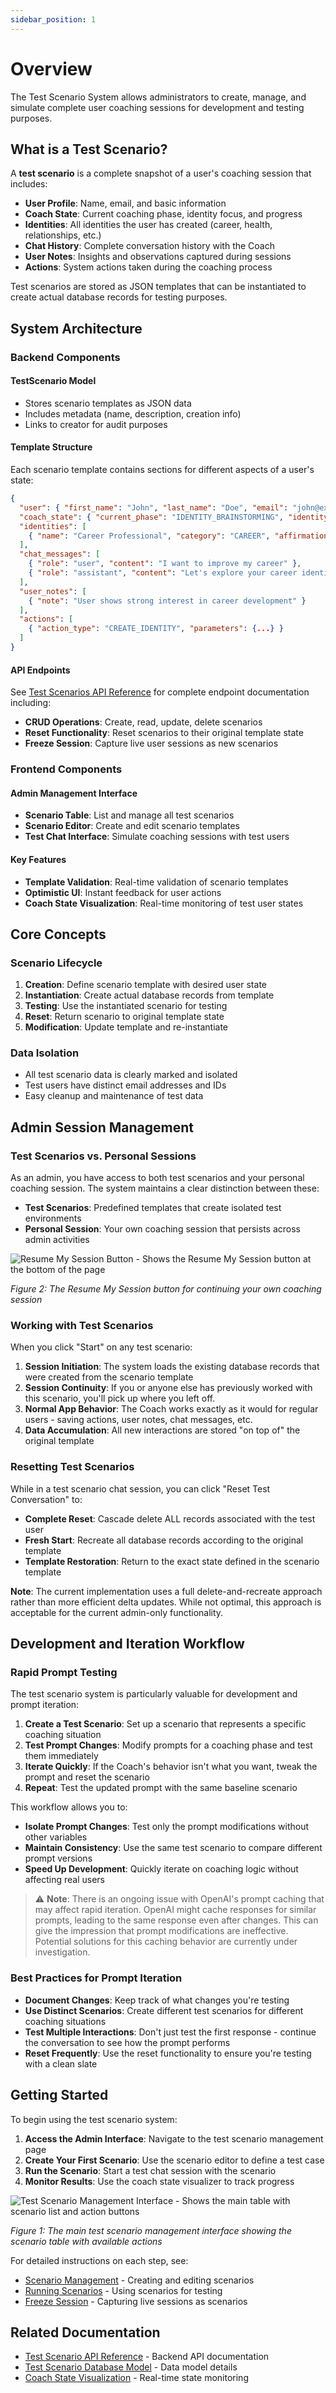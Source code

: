 ```yaml
---
sidebar_position: 1
---
```


# Overview

The Test Scenario System allows administrators to create, manage, and simulate complete user coaching sessions for development and testing purposes.

## What is a Test Scenario?

A **test scenario** is a complete snapshot of a user's coaching session that includes:

- **User Profile**: Name, email, and basic information
- **Coach State**: Current coaching phase, identity focus, and progress
- **Identities**: All identities the user has created (career, health, relationships, etc.)
- **Chat History**: Complete conversation history with the Coach
- **User Notes**: Insights and observations captured during sessions
- **Actions**: System actions taken during the coaching process

Test scenarios are stored as JSON templates that can be instantiated to create actual database records for testing purposes.

## System Architecture

### Backend Components

#### TestScenario Model

- Stores scenario templates as JSON data
- Includes metadata (name, description, creation info)
- Links to creator for audit purposes

#### Template Structure

Each scenario template contains sections for different aspects of a user's state:

```json
{
  "user": { "first_name": "John", "last_name": "Doe", "email": "john@example.com" },
  "coach_state": { "current_phase": "IDENTITY_BRAINSTORMING", "identity_focus": "CAREER" },
  "identities": [
    { "name": "Career Professional", "category": "CAREER", "affirmation": "I am..." }
  ],
  "chat_messages": [
    { "role": "user", "content": "I want to improve my career" },
    { "role": "assistant", "content": "Let's explore your career identity..." }
  ],
  "user_notes": [
    { "note": "User shows strong interest in career development" }
  ],
  "actions": [
    { "action_type": "CREATE_IDENTITY", "parameters": {...} }
  ]
}
```

#### API Endpoints

See [Test Scenarios API Reference](../api/endpoints/test-scenarios) for complete endpoint documentation including:

- **CRUD Operations**: Create, read, update, delete scenarios
- **Reset Functionality**: Reset scenarios to their original template state
- **Freeze Session**: Capture live user sessions as new scenarios

### Frontend Components

#### Admin Management Interface

- **Scenario Table**: List and manage all test scenarios
- **Scenario Editor**: Create and edit scenario templates
- **Test Chat Interface**: Simulate coaching sessions with test users

#### Key Features

- **Template Validation**: Real-time validation of scenario templates
- **Optimistic UI**: Instant feedback for user actions
- **Coach State Visualization**: Real-time monitoring of test user states

## Core Concepts

### Scenario Lifecycle

1. **Creation**: Define scenario template with desired user state
2. **Instantiation**: Create actual database records from template
3. **Testing**: Use the instantiated scenario for testing
4. **Reset**: Return scenario to original template state
5. **Modification**: Update template and re-instantiate

### Data Isolation

- All test scenario data is clearly marked and isolated
- Test users have distinct email addresses and IDs
- Easy cleanup and maintenance of test data

## Admin Session Management

### Test Scenarios vs. Personal Sessions

As an admin, you have access to both test scenarios and your personal coaching session. The system maintains a clear distinction between these:

- **Test Scenarios**: Predefined templates that create isolated test environments
- **Personal Session**: Your own coaching session that persists across admin activities

![Resume My Session Button - Shows the Resume My Session button at the bottom of the page](/img/resume-my-session-button.png)

_Figure 2: The Resume My Session button for continuing your own coaching session_

### Working with Test Scenarios

When you click "Start" on any test scenario:

1. **Session Initiation**: The system loads the existing database records that were created from the scenario template
2. **Session Continuity**: If you or anyone else has previously worked with this scenario, you'll pick up where you left off.
3. **Normal App Behavior**: The Coach works exactly as it would for regular users - saving actions, user notes, chat messages, etc.
4. **Data Accumulation**: All new interactions are stored "on top of" the original template

### Resetting Test Scenarios

While in a test scenario chat session, you can click "Reset Test Conversation" to:

- **Complete Reset**: Cascade delete ALL records associated with the test user
- **Fresh Start**: Recreate all database records according to the original template
- **Template Restoration**: Return to the exact state defined in the scenario template

**Note**: The current implementation uses a full delete-and-recreate approach rather than more efficient delta updates. While not optimal, this approach is acceptable for the current admin-only functionality.

## Development and Iteration Workflow

### Rapid Prompt Testing

The test scenario system is particularly valuable for development and prompt iteration:

1. **Create a Test Scenario**: Set up a scenario that represents a specific coaching situation
2. **Test Prompt Changes**: Modify prompts for a coaching phase and test them immediately
3. **Iterate Quickly**: If the Coach's behavior isn't what you want, tweak the prompt and reset the scenario
4. **Repeat**: Test the updated prompt with the same baseline scenario

This workflow allows you to:
- **Isolate Prompt Changes**: Test only the prompt modifications without other variables
- **Maintain Consistency**: Use the same test scenario to compare different prompt versions
- **Speed Up Development**: Quickly iterate on coaching logic without affecting real users

> ⚠️ **Note**: There is an ongoing issue with OpenAI's prompt caching that may affect rapid iteration. OpenAI might cache responses for similar prompts, leading to the same response even after changes. This can give the impression that prompt modifications are ineffective. Potential solutions for this caching behavior are currently under investigation.

### Best Practices for Prompt Iteration

- **Document Changes**: Keep track of what changes you're testing
- **Use Distinct Scenarios**: Create different test scenarios for different coaching situations
- **Test Multiple Interactions**: Don't just test the first response - continue the conversation to see how the prompt performs
- **Reset Frequently**: Use the reset functionality to ensure you're testing with a clean slate

## Getting Started

To begin using the test scenario system:

1. **Access the Admin Interface**: Navigate to the test scenario management page
2. **Create Your First Scenario**: Use the scenario editor to define a test case
3. **Run the Scenario**: Start a test chat session with the scenario
4. **Monitor Results**: Use the coach state visualizer to track progress

![Test Scenario Management Interface - Shows the main table with scenario list and action buttons](/img/test-scenario-table.png)

_Figure 1: The main test scenario management interface showing the scenario table with available actions_

For detailed instructions on each step, see:

- [Scenario Management](./scenario-management) - Creating and editing scenarios
- [Running Scenarios](./running-scenarios) - Using scenarios for testing
- [Freeze Session](./freeze-session) - Capturing live sessions as scenarios

## Related Documentation

- [Test Scenario API Reference](../api/endpoints/test-scenarios) - Backend API documentation
- [Test Scenario Database Model](../database/models/test-scenario) - Data model details
- [Coach State Visualization](./coach-state-visualization) - Real-time state monitoring
